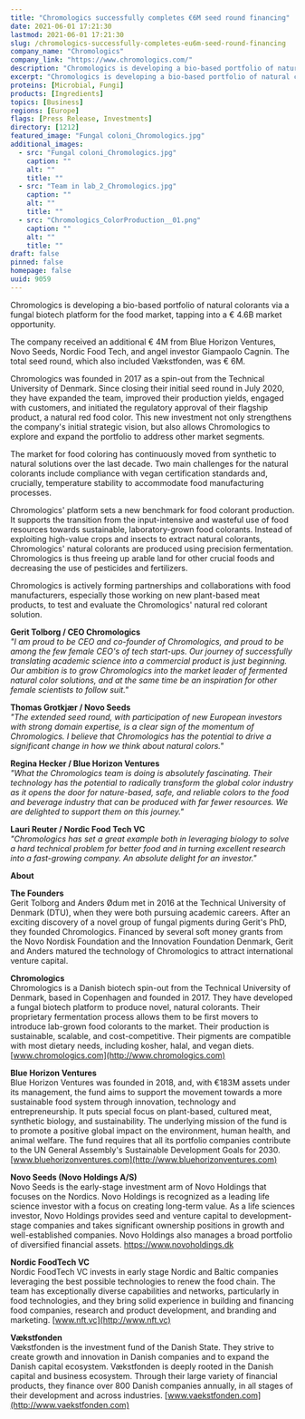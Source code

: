 ```yaml
---
title: "Chromologics successfully completes €6M seed round financing"
date: 2021-06-01 17:21:30
lastmod: 2021-06-01 17:21:30
slug: /chromologics-successfully-completes-eu6m-seed-round-financing
company_name: "Chromologics"
company_link: "https://www.chromologics.com/"
description: "Chromologics is developing a bio-based portfolio of natural colorants via a fungal biotech platform for the food market, tapping into a € 4.6B market opportunity. The company received an additional € 4M from Blue Horizon Ventures, Novo Seeds, Nordic Food Tech, and angel investor Giampaolo Cagnin. The total seed round, which also included Vækstfonden, was € 6M."
excerpt: "Chromologics is developing a bio-based portfolio of natural colorants via a fungal biotech platform for the food market, tapping into a € 4.6B market opportunity. The company received an additional € 4M from Blue Horizon Ventures, Novo Seeds, Nordic Food Tech, and angel investor Giampaolo Cagnin. The total seed round, which also included Vækstfonden, was € 6M."
proteins: [Microbial, Fungi]
products: [Ingredients]
topics: [Business]
regions: [Europe]
flags: [Press Release, Investments]
directory: [1212]
featured_image: "Fungal coloni_Chromologics.jpg"
additional_images:
  - src: "Fungal coloni_Chromologics.jpg"
    caption: ""
    alt: ""
    title: ""
  - src: "Team in lab_2_Chromologics.jpg"
    caption: ""
    alt: ""
    title: ""
  - src: "Chromologics_ColorProduction__01.png"
    caption: ""
    alt: ""
    title: ""
draft: false
pinned: false
homepage: false
uuid: 9059
---
```

Chromologics is developing a bio-based portfolio of natural colorants
via a fungal biotech platform for the food market, tapping into a € 4.6B
market opportunity.

The company received an additional € 4M from Blue Horizon Ventures, Novo
Seeds, Nordic Food Tech, and angel investor Giampaolo Cagnin. The total
seed round, which also included Vækstfonden, was € 6M.

Chromologics was founded in 2017 as a spin-out from the Technical
University of Denmark. Since closing their initial seed round in July
2020, they have expanded the team, improved their production yields,
engaged with customers, and initiated the regulatory approval of their
flagship product, a natural red food color. This new investment not only
strengthens the company's initial strategic vision, but also allows
Chromologics to explore and expand the portfolio to address other market
segments.

The market for food coloring has continuously moved from synthetic to
natural solutions over the last decade. Two main challenges for the
natural colorants include compliance with vegan certification standards
and, crucially, temperature stability to accommodate food manufacturing
processes.

Chromologics' platform sets a new benchmark for food colorant
production. It supports the transition from the input-intensive and
wasteful use of food resources towards sustainable, laboratory-grown
food colorants. Instead of exploiting high-value crops and insects to
extract natural colorants, Chromologics' natural colorants are produced
using precision fermentation. Chromologics is thus freeing up arable
land for other crucial foods and decreasing the use of pesticides and
fertilizers.

Chromologics is actively forming partnerships and collaborations with
food manufacturers, especially those working on new plant-based meat
products, to test and evaluate the Chromologics' natural red colorant
solution.

**Gerit Tolborg / CEO Chromologics**\
*"I am proud to be CEO and co-founder of Chromologics, and proud to be
among the few female CEO's of tech start-ups. Our journey of
successfully translating academic science into a commercial product is
just beginning. Our ambition is to grow Chromologics into the market
leader of fermented natural color solutions, and at the same time be an
inspiration for other female scientists to follow suit."*

**Thomas Grotkjær / Novo Seeds**\
*"The extended seed round, with participation of new European investors
with strong domain expertise, is a clear sign of the momentum of
Chromologics. I believe that Chromologics has the potential to drive a
significant change in how we think about natural colors."*

**Regina Hecker / Blue Horizon Ventures**\
*"What the Chromologics team is doing is absolutely fascinating. Their
technology has the potential to radically transform the global color
industry as it opens the door for nature-based, safe, and reliable
colors to the food and beverage industry that can be produced with far
fewer resources. We are delighted to support them on this journey."*

**Lauri Reuter / Nordic Food Tech VC**\
*"Chromologics has set a great example both in leveraging biology to
solve a hard technical problem for better food and in turning excellent
research into a fast-growing company. An absolute delight for an
investor."*

**About**

**The Founders**\
Gerit Tolborg and Anders Ødum met in 2016 at the Technical University of
Denmark (DTU), when they were both pursuing academic careers. After an
exciting discovery of a novel group of fungal pigments during Gerit's
PhD, they founded Chromologics. Financed by several soft money grants
from the Novo Nordisk Foundation and the Innovation Foundation Denmark,
Gerit and Anders matured the technology of Chromologics to attract
international venture capital.

**Chromologics**\
Chromologics is a Danish biotech spin-out from the Technical University
of Denmark, based in Copenhagen and founded in 2017. They have developed
a fungal biotech platform to produce novel, natural colorants. Their
proprietary fermentation process allows them to be first movers to
introduce lab-grown food colorants to the market. Their production is
sustainable, scalable, and cost-competitive. Their pigments are
compatible with most dietary needs, including kosher, halal, and vegan
diets. [www.chromologics.com](http://www.chromologics.com)

**Blue Horizon Ventures**\
Blue Horizon Ventures was founded in 2018, and, with €183M assets under
its management, the fund aims to support the movement towards a more
sustainable food system through innovation, technology and
entrepreneurship. It puts special focus on plant-based, cultured meat,
synthetic biology, and sustainability. The underlying mission of the
fund is to promote a positive global impact on the environment, human
health, and animal welfare. The fund requires that all its portfolio
companies contribute to the UN General Assembly's Sustainable
Development Goals for 2030.
[www.bluehorizonventures.com](http://www.bluehorizonventures.com)

**Novo Seeds (Novo Holdings A/S)**\
Novo Seeds is the early-stage investment arm of Novo Holdings that
focuses on the Nordics. Novo Holdings is recognized as a leading life
science investor with a focus on creating long-term value. As a life
sciences investor, Novo Holdings provides seed and venture capital to
development-stage companies and takes significant ownership positions in
growth and well-established companies. Novo Holdings also manages a
broad portfolio of diversified financial assets.
<https://www.novoholdings.dk>

**Nordic FoodTech VC**\
Nordic FoodTech VC invests in early stage Nordic and Baltic companies
leveraging the best possible technologies to renew the food chain. The
team has exceptionally diverse capabilities and networks, particularly
in food technologies, and they bring solid experience in building and
financing food companies, research and product development, and branding
and marketing. [www.nft.vc](http://www.nft.vc)

**Vækstfonden**\
Vækstfonden is the investment fund of the Danish State. They strive to
create growth and innovation in Danish companies and to expand the
Danish capital ecosystem. Vækstfonden is deeply rooted in the Danish
capital and business ecosystem. Through their large variety of financial
products, they finance over 800 Danish companies annually, in all stages
of their development and across industries.
[www.vaekstfonden.com](http://www.vaekstfonden.com)
